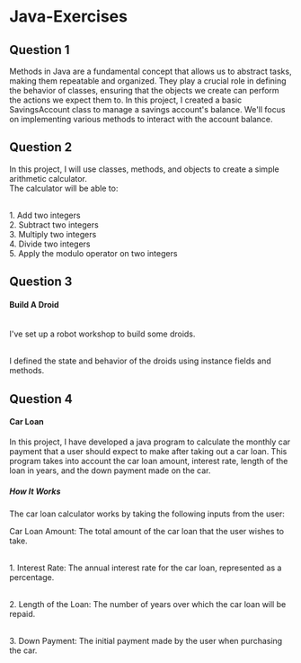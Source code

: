 # Java-Exercises
## Question 1
Methods in Java are a fundamental concept that allows us to abstract tasks, making them repeatable and organized. They play a crucial role in defining the behavior of classes, ensuring that the objects we create can perform the actions we expect them to. 
In this project, I created a basic SavingsAccount class to manage a savings account's balance. We'll focus on implementing various methods to interact with the account balance.

## Question 2
In this project, I will use classes, methods, and objects to create a simple arithmetic calculator. <br>
The calculator will be able to:

<br> 1. Add two integers
<br> 2. Subtract two integers
<br> 3. Multiply two integers
<br> 4. Divide two integers
<br> 5. Apply the modulo operator on two integers

## Question 3
#### Build A Droid
<br> I've set up a robot workshop to build some droids. 

<br> I defined the state and behavior of the droids using instance fields and methods.

## Question 4
#### Car Loan
In this project, I have developed a java program to calculate the monthly car payment that a user should expect to make after taking out a car loan. This program takes into account the car loan amount, interest rate, length of the loan in years, and the down payment made on the car.
<br>
##### How It Works
The car loan calculator works by taking the following inputs from the user: <br>

Car Loan Amount: The total amount of the car loan that the user wishes to take.

<br> 1. Interest Rate: The annual interest rate for the car loan, represented as a percentage.

<br> 2. Length of the Loan: The number of years over which the car loan will be repaid.

<br> 3. Down Payment: The initial payment made by the user when purchasing the car.
